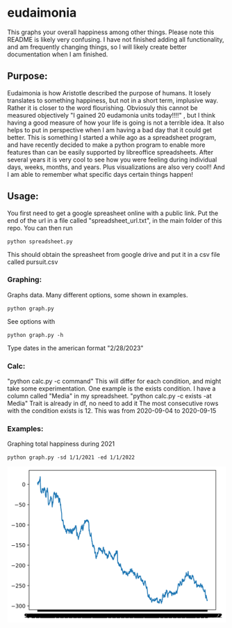 # eudaimonia

This graphs your overall happiness among other things. Please note this README is likely very confusing. I have not finished adding all functionality, and am frequently changing things, so I will likely create better documentation when I am finished. 

## Purpose:
Eudaimonia is how Aristotle described the purpose of humans. It losely translates to something happiness, but not in a short term, implusive way. Rather it is closer to the word flourishing. Obviosuly this cannot be measured objectively "I gained 20 eudamonia units today!!!!" , but I think having a good measure of how your life is going is not a terrible idea. It also helps to put in perspective when I am having a bad day that it could get better.  This is something I started a while ago as a spreadsheet program, and have recently decided to make a python program to enable more features than can be easily supported by libreoffice spreadsheets. After several years it is very cool to see how you were feeling during individual days, weeks, months, and years. Plus visualizations are also very cool!! And I am able to remember what specific days certain things happen!

## Usage:

You first need to get a google spreasheet online with a public link. Put the end of the url in a file called "spreadsheet_url.txt", in the main folder of this repo. You can then run
```shell
python spreadsheet.py
```
This should obtain the spreasheet from google drive and put it in a csv file called pursuit.csv

### Graphing:
Graphs data. Many different options, some shown in examples.
```shell
python graph.py
```
See options with 
```shell
python graph.py -h
```
Type dates in the american format "2/28/2023"

### Calc:
"python calc.py -c command"
This will differ for each condition, and might take some experimentation.
One example is the exists condition. I have a column called "Media" in my spreadsheet. 
"python calc.py -c exists -at Media"
Trait is already in df, no need to add it
The most consecutive rows with the condition exists is 12. This was from 2020-09-04 to 2020-09-15

### Examples:
Graphing total happiness during 2021
```shell
python graph.py -sd 1/1/2021 -ed 1/1/2022
```
![image](Graphs/totals.png)



